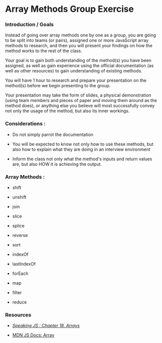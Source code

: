 # Array Methods Group Exercise
### Introduction / Goals
Instead of going over array methods one by one as a group, you are going to be split into teams (or pairs), assigned one or more JavaScript array methods to research, and then you will present your findings on how the method works to the rest of the class.  

Your goal is to gain both understanding of the method(s) you have been assigned, as well as gain experience using the official documentation (as well as other resources) to gain understanding of existing methods.  

You will have 1 hour to research and prepare your presentation on the method(s) before we begin presenting to the group.  

Your presentation may take the form of slides, a physical demonstration (using team members and pieces of paper and moving them around as the method does), or anything else you believe will most successfully convey not only the usage of the method, but also its inner workings.  

### Considerations :
* Do not simply parrot the documentation

* You will be expected to know not only how to use these methods, but also how to explain what they are doing in an interview environment

* Inform the class not only what the method's inputs and return values are, but also HOW it is achieving the output.

### Array Methods :

* shift

* unshift

* join

* slice

* splice

* reverse

* sort

* indexOf

* lastIndexOf

* forEach

* map

* filter

* reduce

### Resources
* [*Speaking JS : Chapter 18. Arrays*][speaking]

* [MDN JS Docs: Array][mdn]



[speaking]:http://speakingjs.com/es5/ch18.html#array_prototype_methods
[mdn]:https://developer.mozilla.org/en-US/docs/Web/JavaScript/Reference/Global_Objects/Array
